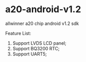 a20-android-v1.2
================

allwinner a20 chip android v1.2 sdk

Feature List:
1. Support LVDS LCD panel;
2. Support BQ3200 RTC;
3. Support UART5;
